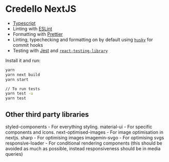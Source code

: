 # Credello NextJS

- [Typescript](https://www.typescriptlang.org/)
- Linting with [ESLint](https://eslint.org/)
- Formatting with [Prettier](https://prettier.io/)
- Linting, typechecking and formatting on by default using [`husky`](https://github.com/typicode/husky) for commit hooks
- Testing with [Jest](https://jestjs.io/) and [`react-testing-library`](https://testing-library.com/docs/react-testing-library/intro)

Install it and run:

```bash
yarn
yarn next build
yarn start

// To run tests
yarn test -u
yarn test
```

## Other third party libraries

styled-components - For everything styling.
material-ui - For specific components and icons.
next-optimised-images - For image optimisation in nextjs.
sharp - For optimising images
imagemin-svgo - For optimising svgs
responsive-loader - For conditional rendering components (this should be avoided as much
as possible, instead responsiveness should be in media queries)
